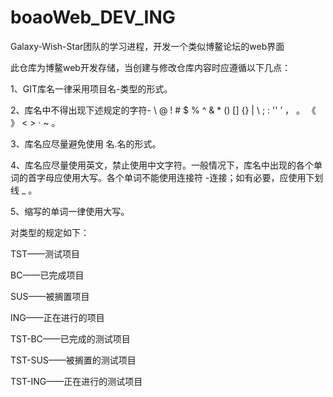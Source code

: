 # boaoWeb_DEV_ING
Galaxy-Wish-Star团队的学习进程，开发一个类似博鳌论坛的web界面

此仓库为博鳌web开发存储，当创建与修改仓库内容时应遵循以下几点：

1、GIT库名一律采用项目名-类型的形式。

2、库名中不得出现下述规定的字符- \ @ ! # $ % ^ & * () [] {} | \ ; : '' ’ ， 。 《 》 < > · ~ 。

3、库名应尽量避免使用 名.名的形式。

4、库名应尽量使用英文，禁止使用中文字符。一般情况下，库名中出现的各个单词的首字母应使用大写。各个单词不能使用连接符 -连接；如有必要，应使用下划线 _ 。

5、缩写的单词一律使用大写。

对类型的规定如下：

TST——测试项目

BC——已完成项目

SUS——被搁置项目

ING——正在进行的项目

TST-BC——已完成的测试项目

TST-SUS——被搁置的测试项目

TST-ING——正在进行的测试项目
